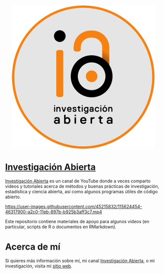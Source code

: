 <p align="center">
  <img width="460" src="https://github.com/JDLeongomez/Investigacion_Abierta/blob/main/Logo-IA-c%C3%ADrculo.png">
</p>

# [Investigación Abierta](https://www.youtube.com/user/juanleongomez)

[Investigación Abierta](https://www.youtube.com/user/juanleongomez) es un canal de YouTube donde a veces comparto videos y tutoriales acerca de métodos y buenas prácticas de investigación, estadística y ciencia abierta, así como algunos programas útiles de código abierto.

https://user-images.githubusercontent.com/45215832/115624454-46317900-a2c0-11eb-897b-b925b3aff3c7.mp4

Este repositorio contiene materiales de apoyo para algunos videos (en particular, scripts de R o documentos en RMarkdown).

# Acerca de mí

Si quieres más información sobre mí, mi canal [Investigación Abierta](https://www.youtube.com/user/juanleongomez), o mi investigación, visita mi [sitio web](https://jdleongomez.info/es/).
